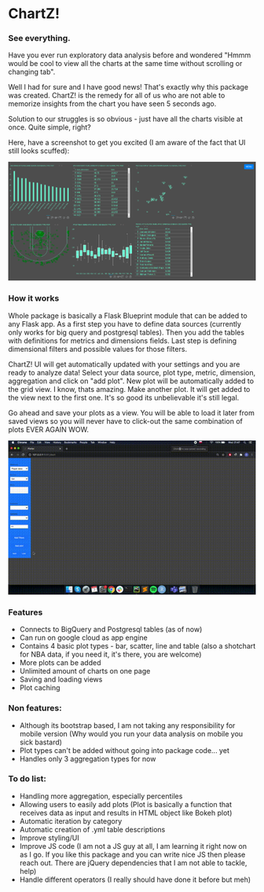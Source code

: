 
# ChartZ!

### See everything.

Have you ever run exploratory data analysis before and wondered "Hmmm would be cool to view all the charts at the same time without scrolling or changing tab". 

Well I had for sure and I have good news!  That's exactly why this package was created. ChartZ! is the remedy for all of us who are not able to memorize insights from the chart you have seen 5 seconds ago. 

Solution to our struggles is so obvious - just have all the charts visible at once. Quite simple, right?

Here, have a screenshot to get you excited (I am aware of the fact that UI still looks scuffed):

![view to make you excited](https://github.com/PatrickChodowski/chartz/blob/master/exciting_view.png "Exciting view")


### How it works

Whole package is basically a Flask Blueprint module that can be added to any Flask app. As a first step you have to define data sources (currently only works for big query and postgresql tables). Then you add the tables with definitions for metrics and dimensions fields. Last step is defining dimensional filters and possible values for those filters.

ChartZ! UI will get automatically updated with your settings and you are ready to analyze data! Select your data source, plot type, metric, dimension, aggregation and click on "add plot". New plot will be automatically added to the grid view. I know, thats amazing. Make another plot. It will get added to the view next to the first one. It's so good its unbelievable it's still legal.

Go ahead and save your plots as a view. You will be able to load it later from saved views so you will never have to click-out the same combination of plots EVER AGAIN WOW.

![demo of load view](https://github.com/PatrickChodowski/chartz/blob/master/load_view_demo.gif "Load views")


### Features

 - Connects to BigQuery and Postgresql tables (as of now)
 - Can run on google cloud as app engine
 - Contains 4 basic plot types - bar, scatter, line and table (also a shotchart for NBA data, if you need it, it's there, you are welcome)
 - More plots can be added  
 - Unlimited amount of charts on one page
 - Saving and loading views
 - Plot caching

 
 
### Non features:
 - Although its bootstrap based, I am not taking any responsibility for mobile version (Why would you run your data analysis on mobile you sick bastard)
 - Plot types can't be added without going into package code... yet
 - Handles only 3 aggregation types for now
 
 
### To do list:
 
 - Handling more aggregation, especially percentiles
 - Allowing users to easily add plots (Plot is basically a function that receives data as input and results in HTML object like Bokeh plot)
 - Automatic iteration by category
 - Automatic creation of .yml table descriptions
 - Improve styling/UI
 - Improve JS code (I am not a JS guy at all, I am learning it right now on as I go. If you like this package and you can write nice JS then please reach out. There are jQuery dependencies that I am not able to tackle, help)
 - Handle different operators (I really should have done it before but meh)
 